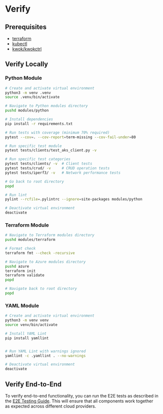 # Verify

## Prerequisites

* [terraform](https://developer.hashicorp.com/terraform/install)
* [kubectl](https://kubernetes.io/docs/tasks/tools/install-kubectl-linux/)
* [kwok/kwokctrl](https://kwok.sigs.k8s.io/docs/user/installation/)

## Verify Locally

### Python Module

```bash
# Create and activate virtual environment
python3 -m venv .venv
source .venv/bin/activate

# Navigate to Python modules directory
pushd modules/python

# Install dependencies
pip install -r requirements.txt

# Run tests with coverage (minimum 70% required)
pytest --cov=. --cov-report=term-missing --cov-fail-under=80

# Run specific test module
pytest tests/clients/test_aks_client.py -v

# Run specific test categories
pytest tests/clients/ -v  # Client tests
pytest tests/crud/ -v     # CRUD operation tests
pytest tests/iperf3/ -v   # Network performance tests

# Go back to root directory
popd

# Run lint
pylint --rcfile=.pylintrc --ignore=site-packages modules/python

# Deactivate virtual environment
deactivate
```

### Terraform Module

```bash
# Navigate to Terraform modules directory
pushd modules/terraform

# Format check
terraform fmt --check -recursive

# Navigate to Azure modules directory
pushd azure
terraform init
terraform validate
popd

# Navigate back to root directory
popd
```

### YAML Module

```bash
# Create and activate virtual environment
python3 -m venv venv
source venv/bin/activate

# Install YAML Lint
pip install yamllint


# Run YAML Lint with warnings ignored
yamllint -c .yamllint . --no-warnings

# Deactivate virtual environment
deactivate
```

## Verify End-to-End

To verify end-to-end functionality, you can run the E2E tests as described in the [E2E Testing Guide](e2e-testing.md). This will ensure that all components work together as expected across different cloud providers.